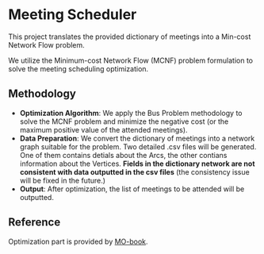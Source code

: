 # Meeting Scheduler

This project translates the provided dictionary of meetings into a Min-cost Network Flow problem.

We utilize the Minimum-cost Network Flow (MCNF) problem formulation to solve the meeting scheduling optimization.

## Methodology
- **Optimization Algorithm**: We apply the Bus Problem methodology to solve the MCNF problem and minimize the negative cost (or the maximum positive value of the attended meetings).
- **Data Preparation**: We convert the dictionary of meetings into a network graph suitable for the problem. Two detailed .csv files will be generated. One of them contains detials about the Arcs, the other contians information about the Vertices.
 **Fields in the dictionary network are not consistent with data outputted in the csv files** (the consistency issue will be fixed in the future.)
- **Output**: After optimization, the list of meetings to be attended will be outputted.

## Reference

Optimization part is provided by [MO-book](https://mobook.github.io/MO-book/notebooks/04/02-mincost-flow.html).
